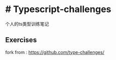 # # Typescript-challenges

个人的ts类型训练笔记

## Exercises
fork from : https://github.com/type-challenges/